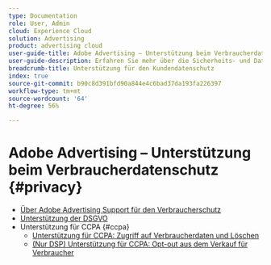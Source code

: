 ```yaml
---
type: Documentation
role: User, Admin
cloud: Experience Cloud
solution: Advertising
product: advertising cloud
user-guide-title: Adobe Advertising – Unterstützung beim Verbraucherdatenschutz
user-guide-description: Erfahren Sie mehr über die Sicherheits- und Datenschutzkontrollen, die Adobe Advertising bietet, um Werbekunden bei der Einhaltung der Gesetze zum Verbraucherdatenschutz zu helfen.
breadcrumb-title: Unterstützung für den Kundendatenschutz
index: true
source-git-commit: b90c8d391bfd90a844e4c6bad37da193fa226397
workflow-type: tm+mt
source-wordcount: '64'
ht-degree: 56%

---
```



# Adobe Advertising – Unterstützung beim Verbraucherdatenschutz {#privacy}

+ [Über Adobe Advertising Support für den Verbraucherschutz](/help/privacy/home.md)
+ [Unterstützung der DSGVO](/help/privacy/gdpr.md)
+ Unterstützung für CCPA {#ccpa}
   + [Unterstützung für CCPA: Zugriff auf Verbraucherdaten und Löschen](/help/privacy/ccpa/ccpa-access-delete.md)
   + [(Nur DSP) Unterstützung für CCPA: Opt-out aus dem Verkauf für Verbraucher](/help/privacy/ccpa/ccpa-opt-out-of-sale.md)
